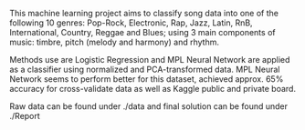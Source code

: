 This machine learning project aims to classify song data into one of the following 10 genres: Pop-Rock, Electronic, Rap, Jazz, Latin, RnB, International, Country, Reggae and Blues; using 3 main components of music: timbre, pitch (melody and harmony) and rhythm. 

Methods use are Logistic Regression and MPL Neural Network are applied as a classifier using normalized and PCA-transformed data. MPL Neural Network seems to perform better for this dataset, achieved approx. 65% accuracy for cross-validate data as well as Kaggle public and private board. 

Raw data can be found under ./data and final solution can be found under ./Report
